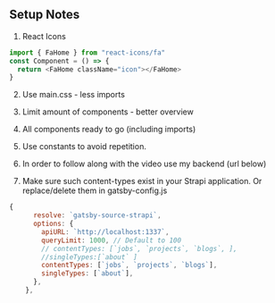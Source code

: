 ## Setup Notes

1. React Icons

```javascript
import { FaHome } from "react-icons/fa"
const Component = () => {
  return <FaHome className="icon"></FaHome>
}
```

2. Use main.css - less imports
3. Limit amount of components - better overview
4. All components ready to go (including imports)
5. Use constants to avoid repetition.
6. In order to follow along with the video use my backend (url below)

   [strapi backend]:https://github.com/john-smilga/strapi-gatsby-porfolio-2020-api

7. Make sure such content-types exist in your Strapi application. Or replace/delete them in gatsby-config.js

```javascript
{
      resolve: `gatsby-source-strapi`,
      options: {
        apiURL: `http://localhost:1337`,
        queryLimit: 1000, // Default to 100
        // contentTypes: [`jobs`, `projects`, `blogs`, ],
        //singleTypes:[`about` ]
        contentTypes: [`jobs`, `projects`, `blogs`],
        singleTypes: [`about`],
      },
    },
```
